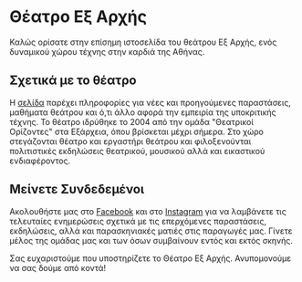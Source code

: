 # Θέατρο Εξ Αρχής

Καλώς ορίσατε στην επίσημη ιστοσελίδα του θεάτρου Εξ Αρχής, ενός δυναμικού χώρου τέχνης στην καρδιά της Αθήνας.

## Σχετικά με το θέατρο

Η [σελίδα](https://theatroexarchis.gr) παρέχει πληροφορίες για νέες και προηγούμενες παραστάσεις, μαθήματα θεάτρου και ό,τι άλλο αφορά την εμπειρία της υποκριτικής τέχνης. Το θέατρο ιδρύθηκε το 2004 από την ομάδα "Θεατρικοί Ορίζοντες" στα Εξάρχεια, όπου βρίσκεται μέχρι σήμερα. Στο χώρο στεγάζονται θέατρο και εργαστήρι θεάτρου και φιλοξενούνται πολιτιστικές εκδηλώσεις θεατρικού, μουσικού αλλά και εικαστικού ενδιαφέροντος.

## Μείνετε Συνδεδεμένοι

Ακολουθήστε μας στο [Facebook](https://www.facebook.com/ExArchesTheatro) και στο [Instagram](https://www.instagram.com/exarchis.theatre/) για να λαμβάνετε τις τελευταίες ενημερώσεις σχετικά με τις επερχόμενες παραστάσεις, εκδηλώσεις, αλλά και παρασκηνιακές ματιές στις παραγωγές μας. Γίνετε μέλος της ομάδας μας και των όσων συμβαίνουν εντός και εκτός σκηνής.

Σας ευχαριστούμε που υποστηρίζετε το Θέατρο Εξ Αρχής. Ανυπομονούμε να σας δούμε από κοντά!
